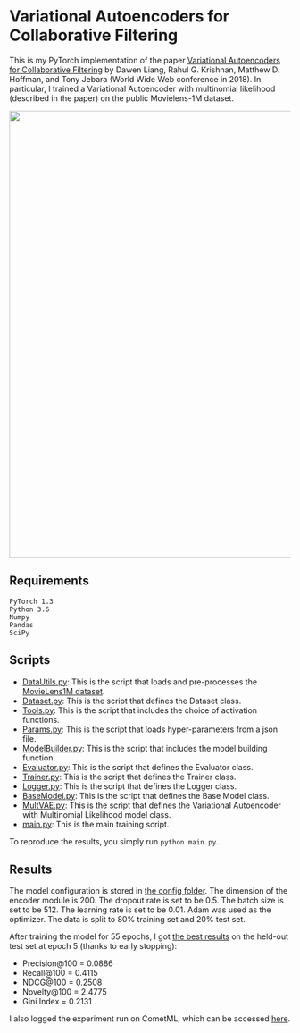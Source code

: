 # Variational Autoencoders for Collaborative Filtering

This is my PyTorch implementation of the paper [Variational Autoencoders for Collaborative Filtering](https://arxiv.org/abs/1802.05814) by Dawen Liang, Rahul G. Krishnan, Matthew D. Hoffman, and Tony Jebara (World Wide Web conference in 2018). 
In particular, I trained a Variational Autoencoder with multinomial likelihood (described in the paper) on the public Movielens-1M dataset. 

<img src="https://github.com/khanhnamle1994/transfer-rec/blob/master/Autoencoders-Experiments/VAE-PyTorch/VAE.png" width="800">

## Requirements
```
PyTorch 1.3
Python 3.6
Numpy
Pandas
SciPy
```

## Scripts
* [DataUtils.py](https://github.com/khanhnamle1994/transfer-rec/blob/master/Autoencoders-Experiments/VAE-PyTorch/DataUtils.py): This is the script that loads and pre-processes the [MovieLens1M dataset](https://github.com/khanhnamle1994/transfer-rec/tree/master/ml-1m).
* [Dataset.py](https://github.com/khanhnamle1994/transfer-rec/blob/master/Autoencoders-Experiments/VAE-PyTorch/Dataset.py): This is the script that defines the Dataset class.
* [Tools.py](https://github.com/khanhnamle1994/transfer-rec/blob/master/Autoencoders-Experiments/VAE-PyTorch/Tools.py): This is the script that includes the choice of activation functions.
* [Params.py](https://github.com/khanhnamle1994/transfer-rec/blob/master/Autoencoders-Experiments/VAE-PyTorch/Params.py): This is the script that loads hyper-parameters from a json file.
* [ModelBuilder.py](https://github.com/khanhnamle1994/transfer-rec/blob/master/Autoencoders-Experiments/VAE-PyTorch/ModelBuilder.py): This is the script that includes the model building function.
* [Evaluator.py](https://github.com/khanhnamle1994/transfer-rec/blob/master/Autoencoders-Experiments/VAE-PyTorch/Evaluator.py): This is the script that defines the Evaluator class.
* [Trainer.py](https://github.com/khanhnamle1994/transfer-rec/blob/master/Autoencoders-Experiments/VAE-PyTorch/Trainer.py): This is the script that defines the Trainer class.
* [Logger.py](https://github.com/khanhnamle1994/transfer-rec/blob/master/Autoencoders-Experiments/VAE-PyTorch/Logger.py): This is the script that defines the Logger class.
* [BaseModel.py](https://github.com/khanhnamle1994/transfer-rec/blob/master/Autoencoders-Experiments/VAE-PyTorch/BaseModel.py): This is the script that defines the Base Model class.
* [MultVAE.py](https://github.com/khanhnamle1994/transfer-rec/blob/master/Autoencoders-Experiments/VAE-PyTorch/MultVAE.py): This is the script that defines the Variational Autoencoder with Multinomial Likelihood model class.
* [main.py](https://github.com/khanhnamle1994/transfer-rec/blob/master/Autoencoders-Experiments/VAE-PyTorch/main.py): This is the main training script.

To reproduce the results, you simply run `python main.py`.

## Results
The model configuration is stored in [the config folder](https://github.com/khanhnamle1994/transfer-rec/tree/master/Autoencoders-Experiments/VAE-PyTorch/config).
The dimension of the encoder module is 200. The dropout rate is set to be 0.5.
The batch size is set to be 512. The learning rate is set to be 0.01.
Adam was used as the optimizer. The data is split to 80% training set and 20% test set.

After training the model for 55 epochs, I got [the best results](https://github.com/khanhnamle1994/transfer-rec/tree/master/Autoencoders-Experiments/VAE-PyTorch/saves) on the held-out test set at epoch 5 (thanks to early stopping):
- Precision@100 = 0.0886
- Recall@100 = 0.4115
- NDCG@100 = 0.2508
- Novelty@100 = 2.4775
- Gini Index = 0.2131

I also logged the experiment run on CometML, which can be accessed [here](https://www.comet.ml/khanhnamle1994/autoencoders-movielens1m/ef7a21a9da5b4fd095ad6a3842decaf8).